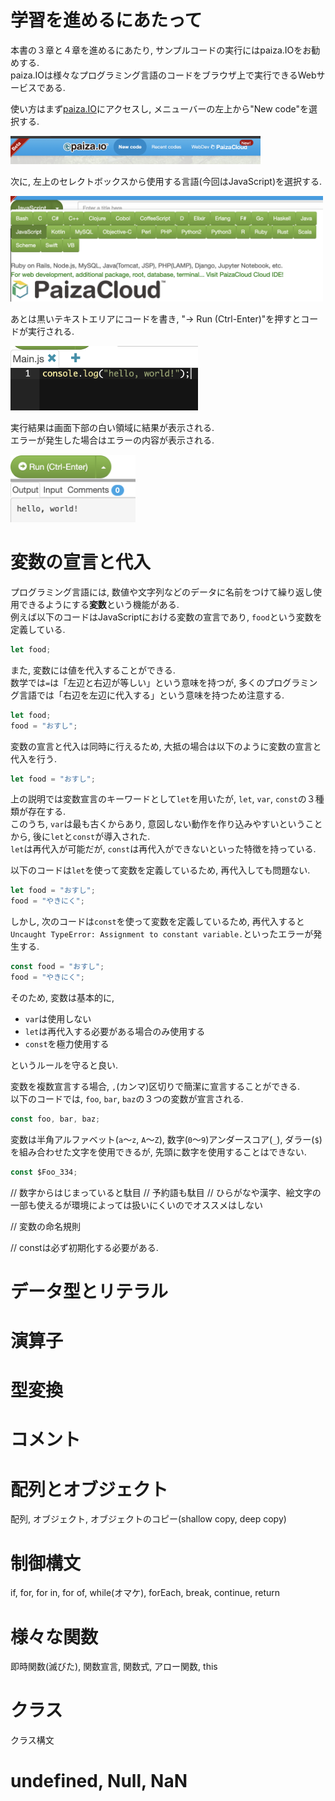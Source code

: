 # 学習を進めるにあたって
本書の３章と４章を進めるにあたり, サンプルコードの実行にはpaiza.IOをお勧めする.  
paiza.IOは様々なプログラミング言語のコードをブラウザ上で実行できるWebサービスである.

使い方はまず[paiza.IO](https://paiza.io/)にアクセスし, メニューバーの左上から"New code"を選択する.  

<img src="../img/03_js_basic_knowledge/001.png" width="400">

次に, 左上のセレクトボックスから使用する言語(今回はJavaScript)を選択する.

<img src="../img/03_js_basic_knowledge/002.png" width="500">

あとは黒いテキストエリアにコードを書き, "→ Run (Ctrl-Enter)"を押すとコードが実行される.

<img src="../img/03_js_basic_knowledge/003.png" width="300">

実行結果は画面下部の白い領域に結果が表示される.  
エラーが発生した場合はエラーの内容が表示される.

<img src="../img/03_js_basic_knowledge/004.png" width="200">

# 変数の宣言と代入
プログラミング言語には, 数値や文字列などのデータに名前をつけて繰り返し使用できるようにする**変数**という機能がある.  
例えば以下のコードはJavaScriptにおける変数の宣言であり, `food`という変数を定義している.

```js
let food;
```

また, 変数には値を代入することができる.  
数学では`=`は「左辺と右辺が等しい」という意味を持つが, 多くのプログラミング言語では「右辺を左辺に代入する」という意味を持つため注意する.  

```js
let food;
food = "おすし";
```

変数の宣言と代入は同時に行えるため, 大抵の場合は以下のように変数の宣言と代入を行う.

```js
let food = "おすし";
```

上の説明では変数宣言のキーワードとして`let`を用いたが, `let`, `var`, `const`の３種類が存在する.  
このうち, `var`は最も古くからあり, 意図しない動作を作り込みやすいということから, 後に`let`と`const`が導入された.  
`let`は再代入が可能だが, `const`は再代入ができないといった特徴を持っている.

以下のコードは`let`を使って変数を定義しているため, 再代入しても問題ない.

```js
let food = "おすし";
food = "やきにく";
```

しかし, 次のコードは`const`を使って変数を定義しているため, 再代入すると`Uncaught TypeError: Assignment to constant variable.`といったエラーが発生する.

```js
const food = "おすし";
food = "やきにく";
```

そのため, 変数は基本的に,
- `var`は使用しない
- `let`は再代入する必要がある場合のみ使用する
- `const`を極力使用する

というルールを守ると良い.

変数を複数宣言する場合, `,`(カンマ)区切りで簡潔に宣言することができる.  
以下のコードでは, `foo`, `bar`, `baz`の３つの変数が宣言される.

```js
const foo, bar, baz;
```

変数は半角アルファベット(`a`〜`z`, `A`〜`Z`), 数字(`0`〜`9`)アンダースコア(`_`), ダラー(`$`)を組み合わせた文字を使用できるが, 先頭に数字を使用することはできない.

```js
const $Foo_334;
```

// 数字からはじまっていると駄目
// 予約語も駄目
// ひらがなや漢字、絵文字の一部も使えるが環境によっては扱いにくいのでオススメはしない

// 変数の命名規則

// constは必ず初期化する必要がある.

# データ型とリテラル

# 演算子

# 型変換

# コメント

# 配列とオブジェクト
配列, オブジェクト, オブジェクトのコピー(shallow copy, deep copy)

# 制御構文
if, for, for in, for of, while(オマケ), forEach, break, continue, return

# 様々な関数
即時関数(滅びた), 関数宣言, 関数式, アロー関数, this

# クラス
クラス構文

# undefined, Null, NaN
